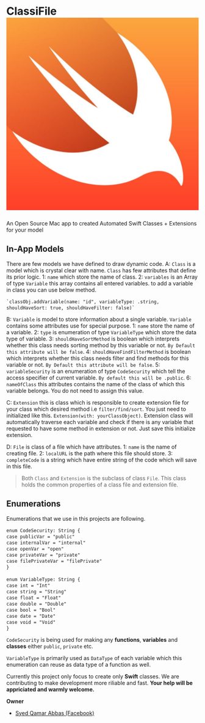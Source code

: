 # ClassiFile  ![Logo](./classifile.png)
An Open Source Mac app to created Automated Swift Classes + Extensions for your model

## In-App Models
There are few models we have defined to draw dynamic code.
A: `Class` is a model which is crystal clear with name. `Class` has few attributes that define its prior logic.
        1: `name` which store the name of class.
        2: `variables` is an Array of type `Variable` this array contains all entered variables.
            to add a variable in class you can use below method.
            
    `classObj.addVariable(name: "id", variableType: .string, shouldHaveSort: true, shouldHaveFilter: false)`
    
B: `Variable` is model to store information about a single variable. `Variable` contains some attributes use for special purpose.
    1: `name` store the name of a variable.
    2: `type` is enumeration of type `VariableType` which store the data type of variable.
    3: `shouldHaveSortMethod` is boolean which interprets whether this class needs sorting method by this variable or not. `By Default this attribute will be false`.
    4: `shouldHaveFindFilterMethod` is boolean which interprets whether this class needs filter and find methods for this variable or not. `By Default this attribute will be false`.
    5: `variableSecurity` is an enumeration of type `CodeSecurity` which tell the access specifier of current variable. `By default this will be .public`.
    6: `nameOfClass` this attributes contains the name of the class of which this variable belongs. You do not need to assign this value.

C: `Extension` this is class which is responsible to create extension file for your class which desired method i.e `filter/find/sort`. You just need to initialized like this. `Extension(with: yourClassObject)`. Extension class will automatically traverse each variable and check if there is any variable that requested to have some method in extension or not. Just save this initialize extension.

D: `File` is class of a file which have attributes.
    1: `name` is the name of creating file.
    2: `localURL` is the path where this file should store.
    3: `completeCode` is a string which have entire string of the code which will save in this file.


>Both `Class` and `Extension` is the subclass of class `File`. This class holds the common properties of a class file and extension file.

## Enumerations
Enumerations that we use in this projects are following.
```
enum CodeSecurity: String {
case publicVar = "public"
case internalVar = "internal"
case openVar = "open"
case privateVar = "private"
case filePrivateVar = "filePrivate"
}

enum VariableType: String {
case int = "Int"
case string = "String"
case float = "Float"
case double = "Double"
case bool = "Bool"
case date = "Date"
case void = "Void"
}
```

`CodeSecurity` is being used for making any **functions**, **variables** and **classes** either `public`, `private` etc.

`VariableType` is primarily used as `DataType` of each variable which this enumeration can reuse as data type of a function as well.



Currently this project only focus to create only **Swift** classes.
We are contributing to make development more riliable and fast.
**Your help will be appriciated and warmly welcome.**

**Owner**
* [Syed Qamar Abbas (Facebook)](https://www.facebook.com/syedqamar.a)



